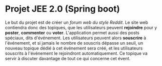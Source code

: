 # Projet JEE 2.0 (Spring boot)
Le but du projet est de créer un *forum web du style Reddit*. Le site web contiendra donc des topiques, que les utilisateurs peuvent **rejoindre** pour y **poster**, **commenter** ou **voter**. L'application permet aussi des posts spéciaux, dits d'événement. Les utilisateurs peuvent alors **souscrire** à l'événement, et si jamais le nombre de souscris dépasse un seuil, un nouveau topique dédié à cet événement sera créé, et les utilisateurs souscrits à l'événement le rejoindront automatiquement. Ce topique va servir à discuter davantage de tout ce qui concerne cet évent.